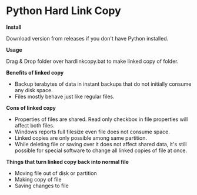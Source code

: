 # Python Hard Link Copy


**Install**

Download version from releases if you don't have Python installed.


**Usage**

Drag & Drop folder over hardlinkcopy.bat to make linked copy of folder.



**Benefits of linked copy**
- Backup terabytes of data in instant backups that do not initially consume any disk space.
- Files mostly behave just like regular files.

**Cons of linked copy**
- Properties of files are shared. Read only checkbox in file properties will affect both files.
- Windows reports full filesize even file does not consume space.
- Linked copies are only possible among same partition.
- While deleting file or saving over it does not affect shared data, it's still possible for special software to change all linked copies of file at once.

**Things that turn linked copy back into normal file**
- Moving file out of disk or partition
- Making copy of file
- Saving changes to file